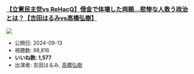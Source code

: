 ### [【立憲民主党vs ReHacQ】借金で体壊した両親…悲惨な人救う政治とは？【吉田はるみvs高橋弘樹】](https://www.youtube.com/watch?v=NklMS4ayNOA)
[![](https://img.youtube.com/vi/NklMS4ayNOA/sddefault.jpg)](https://www.youtube.com/watch?v=NklMS4ayNOA)
-   公開日: 2024-09-13
-   視聴数: 98,816
-   **いいね数: 1,577**
-   出演者: 吉田はるみ, [高橋弘樹](/rehacq_fan/people/高橋弘樹 "wikilink")
